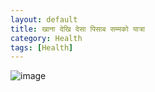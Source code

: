 ```yaml
---
layout: default
title: खाना देखि देसा पिसाब सम्मको यात्रा
category: Health
tags: [Health]
---
```


![image](https://gist.github.com/assets/11883023/9c1500b6-8d40-4a30-bc01-4880ba557c24)
